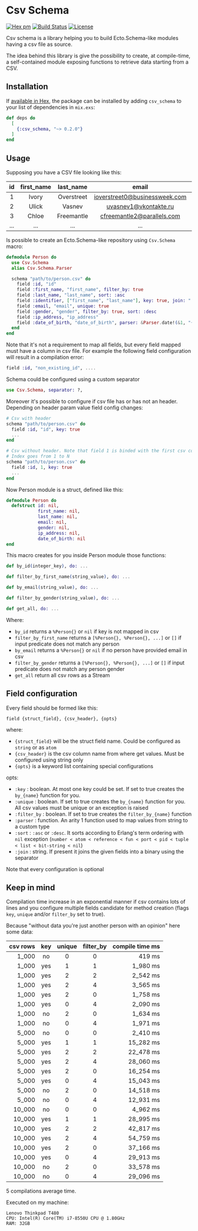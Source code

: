 # Csv Schema

[![Hex pm](https://img.shields.io/hexpm/v/csv_schema.svg?style=flat)](https://hex.pm/packages/csv_schema)
[![Build Status](https://travis-ci.org/primait/csv_schema.svg?branch=master)](https://travis-ci.org/primait/csv_schema)
[![License](https://img.shields.io/badge/License-MIT-blue.svg)](https://opensource.org/licenses/MIT)

Csv schema is a library helping you to build Ecto.Schema-like modules having a csv file as source.

The idea behind this library is give the possibility to create, at compile-time, a self-contained module exposing functions to retrieve data starting from a CSV.

## Installation

If [available in Hex](https://hex.pm/docs/publish), the package can be installed
by adding `csv_schema` to your list of dependencies in `mix.exs`:

```elixir
def deps do
  [
    {:csv_schema, "~> 0.2.0"}
  ]
end
```

## Usage

Supposing you have a CSV file looking like this:

id  | first_name | last_name  | email                         | gender | ip_address      | date_of_birth
:--:|:----------:|:----------:|:-----------------------------:|:------:|:---------------:|:------------:
1   | Ivory      | Overstreet | ioverstreet0@businessweek.com | Female | 30.138.91.62    | 10/22/2018
2   | Ulick      | Vasnev     | uvasnev1@vkontakte.ru         | Male   | 35.15.164.70    | 01/19/2018
3   | Chloe      | Freemantle | cfreemantle2@parallels.com    | Female | 133.133.113.255 | 08/13/2018
... | ...        | ...        | ...                           | ...    | ...             | ...

Is possible to create an Ecto.Schema-like repository using `Csv.Schema` macro:

```elixir
defmodule Person do
  use Csv.Schema
  alias Csv.Schema.Parser

  schema "path/to/person.csv" do
    field :id, "id"
    field :first_name, "first_name", filter_by: true
    field :last_name, "last_name", sort: :asc
    field :identifier, ["first_name", "last_name"], key: true, join: " "
    field :email, "email", unique: true
    field :gender, "gender", filter_by: true, sort: :desc
    field :ip_address, "ip_address"
    field :date_of_birth, "date_of_birth", parser: &Parser.date!(&1, "{0M}/{0D}/{0YYYY}")
  end
end
```

Note that it's not a requirement to map all fields, but every field mapped must
have a column in csv file.
For example the following field configuration will result in a compilation error:

```elixir
field :id, "non_existing_id", ....
```

Schema could be configured using a custom separator
```elixir
use Csv.Schema, separator: ?,
```

Moreover it's possible to configure if csv file has or has not an header. Depending
on header param value field config changes:
```elixir
# Csv with header
schema "path/to/person.csv" do
  field :id, "id", key: true
  ...
end

# Csv without header. Note that field 1 is binded with the first csv column.
# Index goes from 1 to N
schema "path/to/person.csv" do
  field :id, 1, key: true
  ...
end
```

Now Person module is a struct, defined like this:

```elixir
defmodule Person do
  defstruct id: nil,
            first_name: nil,
            last_name: nil,
            email: nil,
            gender: nil,
            ip_address: nil,
            date_of_birth: nil
end
```

This macro creates for you inside Person module those functions:

```elixir
def by_id(integer_key), do: ...

def filter_by_first_name(string_value), do: ...

def by_email(string_value), do: ...

def filter_by_gender(string_value), do: ...

def get_all, do: ...
```

Where:
- `by_id` returns a `%Person{}` or `nil` if key is not mapped in csv
- `filter_by_first_name` returns a `[%Person{}, %Person{}, ...]` or `[]` if input predicate does not match any person
- `by_email` returns a `%Person{}` or `nil` if no person have provided email in csv
- `filter_by_gender` returns a `[%Person{}, %Person{}, ...]` or `[]` if input predicate does not match any person gender
- `get_all` return all csv rows as a Stream

## Field configuration

Every field should be formed like this:

```
field {struct_field}, {csv_header}, {opts}
```

where:
- `{struct_field}` will be the struct field name. Could be configured as `string` or as `atom`
- `{csv_header}` is the csv column name from where get values. Must be configured using string only
- `{opts}` is a keyword list containing special configurations

opts:
- `:key` : boolean. At most one key could be set. If set to true creates the `by_{name}` function for you.
- `:unique` : boolean. If set to true creates the `by_{name}` function for you. All csv values must be unique or an exception is raised
- `:filter_by` : boolean. If set to true creates the `filter_by_{name}` function
- `:parser` : function. An arity 1 function used to map values from string to a custom type
- `:sort` : `:asc` or `:desc`. It sorts according to Erlang's term ordering with `nil` exception (`number < atom < reference < fun < port < pid < tuple < list < bit-string < nil`)
- `:join` : string. If present it joins the given fields into a binary using the separator


Note that every configuration is optional

## Keep in mind

Compilation time increase in an exponential manner if csv contains lots of lines and you
configure multiple fields candidate for method creation (flags `key`, `unique` and/or `filter_by` set to true).

Because "without data you're just another person with an opinion" here some data:

csv rows | key | unique | filter_by | compile time ms
--------:|:---:|:------:|:---------:|----------------:
1_000    | no  | 0      | 0         |    419 ms
1_000    | yes | 1      | 1         |  1_980 ms
1_000    | yes | 2      | 2         |  2_542 ms
1_000    | yes | 2      | 4         |  3_565 ms
1_000    | yes | 2      | 0         |  1_758 ms
1_000    | yes | 0      | 4         |  2_090 ms
1_000    | no  | 2      | 0         |  1_634 ms
1_000    | no  | 0      | 4         |  1_971 ms
5_000    | no  | 0      | 0         |  2_410 ms
5_000    | yes | 1      | 1         | 15_282 ms
5_000    | yes | 2      | 2         | 22_478 ms
5_000    | yes | 2      | 4         | 28_060 ms
5_000    | yes | 2      | 0         | 16_254 ms
5_000    | yes | 0      | 4         | 15_043 ms
5_000    | no  | 2      | 0         | 14_518 ms
5_000    | no  | 0      | 4         | 12_931 ms
10_000   | no  | 0      | 0         |  4_962 ms
10_000   | yes | 1      | 1         | 28_995 ms
10_000   | yes | 2      | 2         | 42_817 ms
10_000   | yes | 2      | 4         | 54_759 ms
10_000   | yes | 2      | 0         | 37_166 ms
10_000   | yes | 0      | 4         | 29_913 ms
10_000   | no  | 2      | 0         | 33_578 ms
10_000   | no  | 0      | 4         | 29_096 ms

5 compilations average time.

Executed on my machine:

    Lenovo Thinkpad T480
    CPU: Intel(R) Core(TM) i7-8550U CPU @ 1.80GHz
    RAM: 32GB
